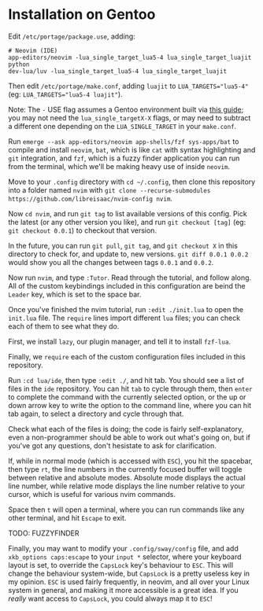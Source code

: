 # Installation on Gentoo

Edit `/etc/portage/package.use`, adding:
```
# Neovim (IDE)
app-editors/neovim -lua_single_target_lua5-4 lua_single_target_luajit python
dev-lua/luv -lua_single_target_lua5-4 lua_single_target_luajit
```

Then edit `/etc/portage/make.conf`, adding `luajit` to `LUA_TARGETS="lua5-4"` (eg: `LUA_TARGETS="lua5-4 luajit"`).

Note: The `-` USE flag assumes a Gentoo environment built via [this guide](https://github.com/libreisaac/gentoo-installation-guide-resources); you may not need the `lua_single_targetX-X` flags, or may need to subtract a different one depending on the `LUA_SINGLE_TARGET` in your `make.conf`.

Run `emerge --ask app-editors/neovim app-shells/fzf sys-apps/bat` to compile and install `neovim`, `bat`, which is like `cat` with syntax highlighting and `git` integration, and `fzf`, which is a fuzzy finder application you can run from the terminal, which we'll be making heavy use of inside `neovim`.

Move to your `.config` directory with `cd ~/.config`, then clone this repository into a folder named `nvim`  with `git clone --recurse-submodules https://github.com/libreisaac/nvim-config nvim`.

Now `cd nvim`, and run `git tag` to list available versions of this config. Pick the latest (or any other version you like), and run `git checkout [tag]` (eg: `git checkout 0.0.1`) to checkout that version.

In the future, you can run `git pull`, `git tag`, and `git checkout X` in this directory to check for, and update to, new versions. `git diff 0.0.1 0.0.2` would show you all the changes between tags `0.0.1` and `0.0.2`.

Now run `nvim`, and type `:Tutor`. Read through the tutorial, and follow along. All of the custom keybindings included in this configuration are beind the `Leader` key, which is set to the space bar.

Once you've finished the nvim tutorial, run `:edit ./init.lua` to open the `init.lua` file. The `require` lines import different `lua` files; you can check each of them to see what they do.

First, we install `lazy`, our plugin manager, and tell it to install `fzf-lua`.

Finally, we `require` each of the custom configuration files included in this repository.

Run `:cd lua/ide`, then type `:edit ./`, and hit tab. You should see a list of files in the `ide` repository. You can hit `tab` to cycle through them, then `enter` to complete the command with the currently selected option, or the up or down arrow key to write the option to the command line, where you can hit tab again, to select a directory and cycle through that.

Check what each of the files is doing; the code is fairly self-explanatory, even a non-programmer should be able to work out what's going on, but if you've got any questions, don't hesistate to ask for clarification.

If, while in normal mode (which is accessed with `ESC`), you hit the spacebar, then type `rt`, the line numbers in the currently focused buffer will toggle between relative and absolute modes. Absolute mode displays the actual line number, while relative mode displays the line number relative to your cursor, which is useful for various nvim commands.

Space then `t` will open a terminal, where you can run commands like any other terminal, and hit `Escape` to exit.

TODO: FUZZYFINDER

Finally, you may want to modify your `.config/sway/config` file, and add `xkb_options caps:escape` to your `input *` selector, where your keyboard layout is set, to override the `CapsLock` key's behaviour to `ESC`. This will change the behaviour system-wide, but `CapsLock` is a pretty useless key in my opinion. `ESC` is used fairly frequently, in neovim, and all over your Linux system in general, and making it more accessible is a great idea. If you _really_ want access to `CapsLock`, you could always map it to `ESC`! 

